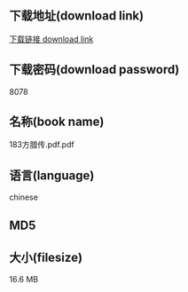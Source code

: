 ## 下载地址(download link)
[下载链接 download link](https://voluble-croquembouche-d321dc.netlify.app/?s=183%E6%96%B9%E8%85%8A%E4%BC%A0.pdf)

## 下载密码(download password)
8078

## 名称(book name)
183方腊传.pdf.pdf

## 语言(language)
chinese

## MD5


## 大小(filesize)
16.6 MB
